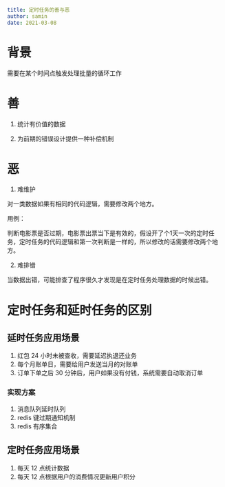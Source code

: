 ```yaml
title: 定时任务的善与恶
author: samin
date: 2021-03-08
```

# 背景

需要在某个时间点触发处理批量的循环工作

# 善

1. 统计有价值的数据

2. 为前期的错误设计提供一种补偿机制

# 恶

1. 难维护

对一类数据如果有相同的代码逻辑，需要修改两个地方。

用例：

判断电影票是否过期，电影票出票当下是有效的，假设开了个1天一次的定时任务，定时任务的代码逻辑和第一次判断是一样的，所以修改的话需要修改两个地方。
   
2. 难排错

当数据出错，可能排查了程序很久才发现是在定时任务处理数据的时候出错。

# 定时任务和延时任务的区别

## 延时任务应用场景 

1. 红包 24 小时未被查收，需要延迟执退还业务
2. 每个月账单日，需要给用户发送当月的对账单
3. 订单下单之后 30 分钟后，用户如果没有付钱，系统需要自动取消订单

### 实现方案

1. 消息队列延时队列
2. redis 键过期通知机制
3. redis 有序集合

## 定时任务应用场景

1. 每天 12 点统计数据
2. 每天 12 点根据用户的消费情况更新用户积分

